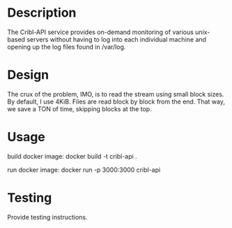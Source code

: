 # Description
The Cribl-API service provides on-demand monitoring of various unix-based servers without having to log into each individual machine and opening up the log files found in /var/log.

# Design

The crux of the problem, IMO, is to read the stream using small block sizes.
By default, I use 4KiB.
Files are read block by block from the end.
That way, we save a TON of time, skipping blocks at the top.

# Usage

build docker image: docker build -t cribl-api .

run docker image: docker run -p 3000:3000 cribl-api

# Testing

Provide testing instructions.
